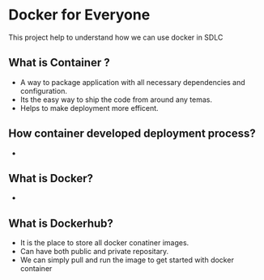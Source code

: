 # Docker for Everyone
This project help to understand how we can use docker in SDLC

## What is Container ?
- A way to package application with all necessary dependencies and configuration.
- Its the easy way to ship the code from around any temas.
- Helps to make deployment more efficent.

## How container developed deployment process?
- 

## What is Docker?
- 

## What is Dockerhub?
- It is the place to store all docker conatiner images.
- Can have both public and private repositary.
- We can simply pull and run the image to get started with docker container
